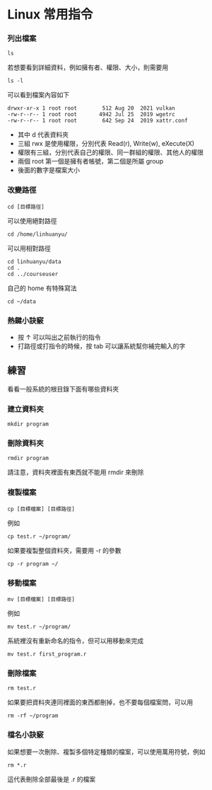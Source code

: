 # Linux 常用指令 #

### 列出檔案 ###

```
ls
```

若想要看到詳細資料，例如擁有者、權限、大小，則需要用

```
ls -l
```

可以看到檔案內容如下

```
drwxr-xr-x 1 root root        512 Aug 20  2021 vulkan
-rw-r--r-- 1 root root       4942 Jul 25  2019 wgetrc
-rw-r--r-- 1 root root        642 Sep 24  2019 xattr.conf
```

* 其中 d 代表資料夾
* 三組 rwx 是使用權限，分別代表 Read(r), Write(w), eXecute(X)
* 權限有三組，分別代表自己的權限、同一群組的權限、其他人的權限
* 兩個 root 第一個是擁有者帳號，第二個是所屬 group
* 後面的數字是檔案大小

### 改變路徑 ###

```
cd [目標路徑]
```

可以使用絕對路徑

```
cd /home/linhuanyu/
```

可以用相對路徑

```
cd linhuanyu/data
cd .
cd ../courseuser

```

自己的 home 有特殊寫法

```
cd ~/data
```

### 熱鍵小訣竅 ###

* 按 ↑ 可以叫出之前執行的指令
* 打路徑或打指令的時候，按 tab 可以讓系統幫你補完輸入的字

## 練習 ##

看看一般系統的根目錄下面有哪些資料夾

### 建立資料夾 ###

```
mkdir program
```

### 刪除資料夾 ###

```
rmdir program
```

請注意，資料夾裡面有東西就不能用 rmdir 來刪除

### 複製檔案 ###

```
cp [目標檔案] [目標路徑]
```

例如

```
cp test.r ~/program/
```

如果要複製整個資料夾，需要用 -r 的參數

```
cp -r program ~/
```

### 移動檔案 ###

```
mv [目標檔案] [目標路徑]
```

例如

```
mv test.r ~/program/
```

系統裡沒有重新命名的指令，但可以用移動來完成

```
mv test.r first_program.r
```

### 刪除檔案 ###

```
rm test.r
```

如果要把資料夾連同裡面的東西都刪掉，也不要每個檔案問，可以用

```
rm -rf ~/program
```

### 檔名小訣竅 ###

如果想要一次刪除、複製多個特定種類的檔案，可以使用萬用符號，例如

```
rm *.r
```

這代表刪除全部最後是 .r 的檔案